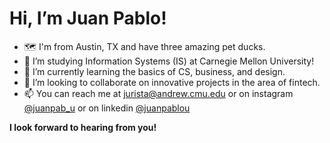 # Hi, I’m Juan Pablo!

- 🗺️ I'm from Austin, TX and have three amazing pet ducks.
- 👀 I’m studying Information Systems (IS) at Carnegie Mellon University!
- 🌱 I’m currently learning the basics of CS, business, and design.
- 💞️ I’m looking to collaborate on innovative projects in the area of fintech.
- 📫 You can reach me at jurista@andrew.cmu.edu or on instagram [@juanpab_u](https://instagram.com/juanpab_u) or on linkedin [@juanpablou](https://linkedin.com/in/juanpablou)

**I look forward to hearing from you!**
